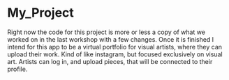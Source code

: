 # My_Project
Right now the code for this project is more or less a copy of what we worked on in the last workshop with a few changes.
Once it is finished I intend for this app to be a virtual portfolio for visual artists, where they can upload their work.
Kind of like instagram, but focused exclusively on visual art.
Artists can log in, and upload pieces, that will be connected to their profile.
